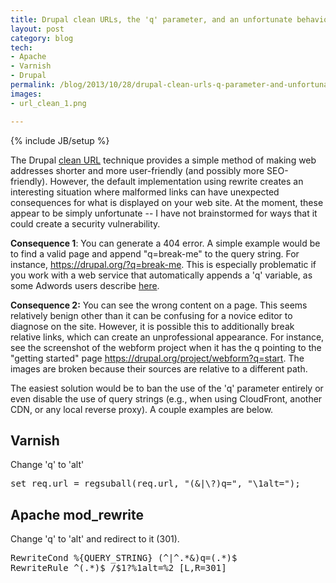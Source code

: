 ```yaml
---
title: Drupal clean URLs, the 'q' parameter, and an unfortunate behavior
layout: post
category: blog
tech:
- Apache
- Varnish
- Drupal
permalink: /blog/2013/10/28/drupal-clean-urls-q-parameter-and-unfortunate-behavior
images:
- url_clean_1.png

---
```

{% include JB/setup %}
<div id="node-291" class="node node-blog node-promoted">
  <div class="content clearfix">
    <div class="field field-name-body field-type-text-with-summary field-label-hidden"><div class="field-items"><div class="field-item even"><p>The Drupal <a href="https://drupal.org/getting-started/clean-urls">clean URL</a> technique provides a simple method of making web addresses shorter and more user-friendly (and possibly more SEO-friendly). However, the default implementation using rewrite creates an interesting situation where malformed links can have unexpected consequences for what is displayed on your web site. At the moment, these appear to be simply unfortunate -- I have not brainstormed for ways that it could create a security vulnerability.</p>
<!--break-->
<p><strong>Consequence 1</strong>: You can generate a 404 error. A simple example would be to find a valid page and append "q=break-me" to the query string. For instance, <a href="https://drupal.org/?q=break-me">https://drupal.org/?q=break-me</a>. This is especially problematic if you work with a web service that automatically appends a 'q' variable, as some Adwords users describe <a href="https://drupal.org/node/1345004">here</a>.</p>
<p><strong>Consequence 2:</strong> You can see the wrong content on a page. This seems relatively benign other than it can be confusing for a novice editor to diagnose on the site. However, it is possible this to additionally break relative links, which can create an unprofessional appearance. For instance, see the screenshot of the webform project when it has the q pointing to the "getting started" page <a href="https://drupal.org/project/webform?q=start">https://drupal.org/project/webform?q=start</a>. The images are broken because their sources are relative to a different path.</p>
<p>The easiest solution would be to ban the use of the 'q' parameter entirely or even disable the use of query strings (e.g., when using CloudFront, another CDN, or any local reverse proxy). A couple examples are below.</p>
<h2>
	Varnish</h2>
<p>Change 'q' to 'alt'</p>
<pre class="brush:bash">
set req.url = regsuball(req.url, "(&amp;|\?)q=", "\1alt=");
</pre>
<h2>
	Apache mod_rewrite</h2>
<p>Change 'q' to 'alt' and redirect to it (301).</p>
<pre class="brush:bash">
RewriteCond %{QUERY_STRING} (^|^.*&amp;)q=(.*)$
RewriteRule ^(.*)$ /$1?%1alt=%2 [L,R=301]
</pre>
</div></div></div>  </div>
</div>

